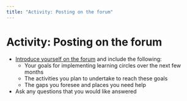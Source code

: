 ```yaml
---
title: "Activity: Posting on the forum"
---
```

# Activity: Posting on the forum


- [Introduce yourself on the forum](https://community.p2pu.org/t/introduce-yourself/1571/42) and include the following:
   - Your goals for implementing learning circles over the next few months
   - The activities you plan to undertake to reach these goals
   - The gaps you foresee and places you need help
- Ask any questions that you would like answered

